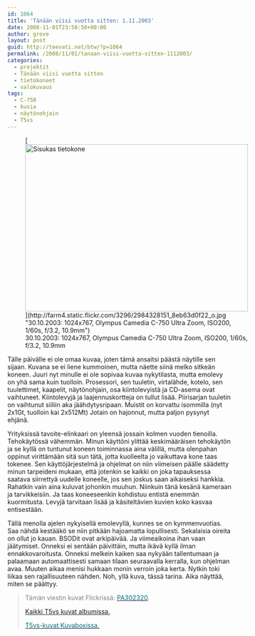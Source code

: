 ```yaml
---
id: 1064
title: 'Tänään viisi vuotta sitten: 1.11.2003'
date: 2008-11-01T23:58:50+00:00
author: grove
layout: post
guid: http://teevati.net/btw/?p=1064
permalink: /2008/11/01/tanaan-viisi-vuotta-sitten-1112003/
categories:
  - projektit
  - Tänään viisi vuotta sitten
  - tietokoneet
  - valokuvaus
tags:
  - C-750
  - kuvia
  - näytönohjain
  - T5vs
---
```

<figure style="width: 500px" class="wp-caption aligncenter">[<img class=" " title="Sisukas tietokone" src="http://farm4.static.flickr.com/3296/2984328151_db6538ae4c.jpg" alt="Sisukas tietokone" width="500" height="375" />](http://farm4.static.flickr.com/3296/2984328151_8eb63d0f22_o.jpg "30.10.2003: 1024x767, Olympus Camedia C-750 Ultra Zoom, ISO200, 1/60s, f/3.2, 10.9mm")<figcaption class="wp-caption-text">30.10.2003: 1024x767, Olympus Camedia C-750 Ultra Zoom, ISO200, 1/60s, f/3.2, 10.9mm</figcaption></figure> 

Tälle päivälle ei ole omaa kuvaa, joten tämä ansaitsi päästä näytille sen sijaan. Kuvana se ei liene kummoinen, mutta näette siinä melko sitkeän koneen. Juuri nyt minulle ei ole sopivaa kuvaa nykytilasta, mutta emolevy on yhä sama kuin tuolloin. Prosessori, sen tuuletin, virtalähde, kotelo, sen tuulettimet, kaapelit, näytönohjain, osa kiintolevyistä ja CD-asema ovat vaihtuneet. Kiintolevyjä ja laajennuskortteja on tullut lisää. Piirisarjan tuuletin on vaihtunut siiliin aka jäähdytysripaan. Muistit on korvattu isommilla (nyt 2x1Gt, tuolloin kai 2x512Mt) Jotain on hajonnut, mutta paljon pysynyt ehjänä.

Yrityksissä tavoite-elinkaari on yleensä jossain kolmen vuoden tienoilla. Tehokäytössä vähemmän. Minun käyttöni ylittää keskimääräisen tehokäytön ja se kyllä on tuntunut koneen toiminnassa aina välillä, mutta olenpahan oppinut virittämään sitä sun tätä, jotta kuolleelta jo vaikuttava kone taas tokenee. Sen käyttöjärjestelmä ja ohjelmat on niin viimeisen päälle säädetty minun tarpeideni mukaan, että jotenkin se kaikki on joka tapauksessa saatava siirrettyä uudelle koneelle, jos sen joskus saan aikaiseksi hankkia. Rahatkin vain aina kuluvat johonkin muuhun. Niinkuin tänä kesänä kameraan ja tarvikkeisiin. Ja taas koneeseenkin kohdistuu entistä enemmän kuormitusta. Levyjä tarvitaan lisää ja käsiteltävien kuvien koko kasvaa entisestään.

Tällä menolla ajelen nykyisellä emolevyllä, kunnes se on kymmenvuotias. Saa nähdä kestääkö se niin pitkään hajoamatta lopullisesti. Sekalaisia oireita on ollut jo kauan. BSODit ovat arkipäivää. Ja viimeaikoina ihan vaan jäätymiset. Onneksi ei sentään päivittäin, mutta ikävä kyllä ilman ennakkovaroitusta. Onneksi melkein kaiken saa nykyään tallentumaan ja palaamaan automaattisesti samaan tilaan seuraavalla kerralla, kun ohjelman avaa. Muuten aikaa menisi hukkaan monin verroin joka kerta. Nytkin toki liikaa sen rajallisuuteen nähden. Noh, yllä kuva, tässä tarina. Aika näyttää, miten se päättyy.

> <span style="color: #808080;">Tämän viestin kuvat Flickrissä: </span>[<span style="color: #006a80;">PA302320</span>](http://flickr.com/photos/teevati/2984328151 "PA302320 on Flickr").
> 
> [Kaikki T5vs kuvat albumissa.](/btw/flickr/album/72157607994204386/t5vs-all.html "BTW · T5vs-all")
> 
> [<span style="color: #006a80;">T5vs-kuvat Kuvaboxissa.</span>](http://www.kuvaboxi.fi/julkinen/29poj+taavetti-btw-t5vs.html "Kuvaboxi - BTW: T5vs (Taavetti)")